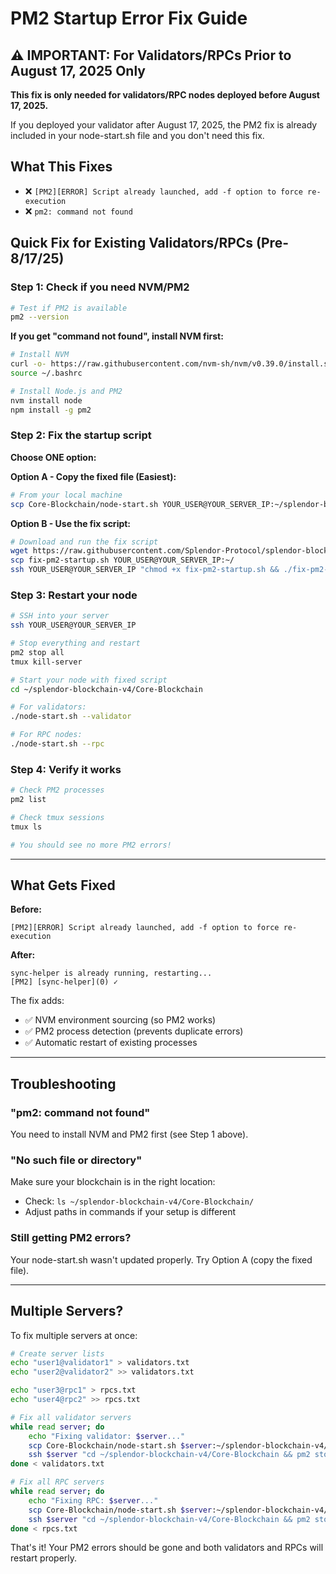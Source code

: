# PM2 Startup Error Fix Guide

## ⚠️ IMPORTANT: For Validators/RPCs Prior to August 17, 2025 Only

**This fix is only needed for validators/RPC nodes deployed before August 17, 2025.**

If you deployed your validator after August 17, 2025, the PM2 fix is already included in your node-start.sh file and you don't need this fix.

## What This Fixes
- ❌ `[PM2][ERROR] Script already launched, add -f option to force re-execution`
- ❌ `pm2: command not found`

## Quick Fix for Existing Validators/RPCs (Pre-8/17/25)

### Step 1: Check if you need NVM/PM2
```bash
# Test if PM2 is available
pm2 --version
```

**If you get "command not found", install NVM first:**
```bash
# Install NVM
curl -o- https://raw.githubusercontent.com/nvm-sh/nvm/v0.39.0/install.sh | bash
source ~/.bashrc

# Install Node.js and PM2
nvm install node
npm install -g pm2
```

### Step 2: Fix the startup script
**Choose ONE option:**

**Option A - Copy the fixed file (Easiest):**
```bash
# From your local machine
scp Core-Blockchain/node-start.sh YOUR_USER@YOUR_SERVER_IP:~/splendor-blockchain-v4/Core-Blockchain/
```

**Option B - Use the fix script:**
```bash
# Download and run the fix script
wget https://raw.githubusercontent.com/Splendor-Protocol/splendor-blockchain-v4/main/fixes/fix-pm2-startup.sh
scp fix-pm2-startup.sh YOUR_USER@YOUR_SERVER_IP:~/
ssh YOUR_USER@YOUR_SERVER_IP "chmod +x fix-pm2-startup.sh && ./fix-pm2-startup.sh"
```

### Step 3: Restart your node
```bash
# SSH into your server
ssh YOUR_USER@YOUR_SERVER_IP

# Stop everything and restart
pm2 stop all
tmux kill-server

# Start your node with fixed script
cd ~/splendor-blockchain-v4/Core-Blockchain

# For validators:
./node-start.sh --validator

# For RPC nodes:
./node-start.sh --rpc
```

### Step 4: Verify it works
```bash
# Check PM2 processes
pm2 list

# Check tmux sessions  
tmux ls

# You should see no more PM2 errors!
```

---

## What Gets Fixed

**Before:**
```
[PM2][ERROR] Script already launched, add -f option to force re-execution
```

**After:**
```
sync-helper is already running, restarting...
[PM2] [sync-helper](0) ✓
```

The fix adds:
- ✅ NVM environment sourcing (so PM2 works)
- ✅ PM2 process detection (prevents duplicate errors)
- ✅ Automatic restart of existing processes

---

## Troubleshooting

### "pm2: command not found"
You need to install NVM and PM2 first (see Step 1 above).

### "No such file or directory" 
Make sure your blockchain is in the right location:
- Check: `ls ~/splendor-blockchain-v4/Core-Blockchain/`
- Adjust paths in commands if your setup is different

### Still getting PM2 errors?
Your node-start.sh wasn't updated properly. Try Option A (copy the fixed file).

---

## Multiple Servers?

To fix multiple servers at once:

```bash
# Create server lists
echo "user1@validator1" > validators.txt
echo "user2@validator2" >> validators.txt

echo "user3@rpc1" > rpcs.txt
echo "user4@rpc2" >> rpcs.txt

# Fix all validator servers
while read server; do
    echo "Fixing validator: $server..."
    scp Core-Blockchain/node-start.sh $server:~/splendor-blockchain-v4/Core-Blockchain/
    ssh $server "cd ~/splendor-blockchain-v4/Core-Blockchain && pm2 stop all && tmux kill-server && ./node-start.sh --validator"
done < validators.txt

# Fix all RPC servers
while read server; do
    echo "Fixing RPC: $server..."
    scp Core-Blockchain/node-start.sh $server:~/splendor-blockchain-v4/Core-Blockchain/
    ssh $server "cd ~/splendor-blockchain-v4/Core-Blockchain && pm2 stop all && tmux kill-server && ./node-start.sh --rpc"
done < rpcs.txt
```

That's it! Your PM2 errors should be gone and both validators and RPCs will restart properly.
